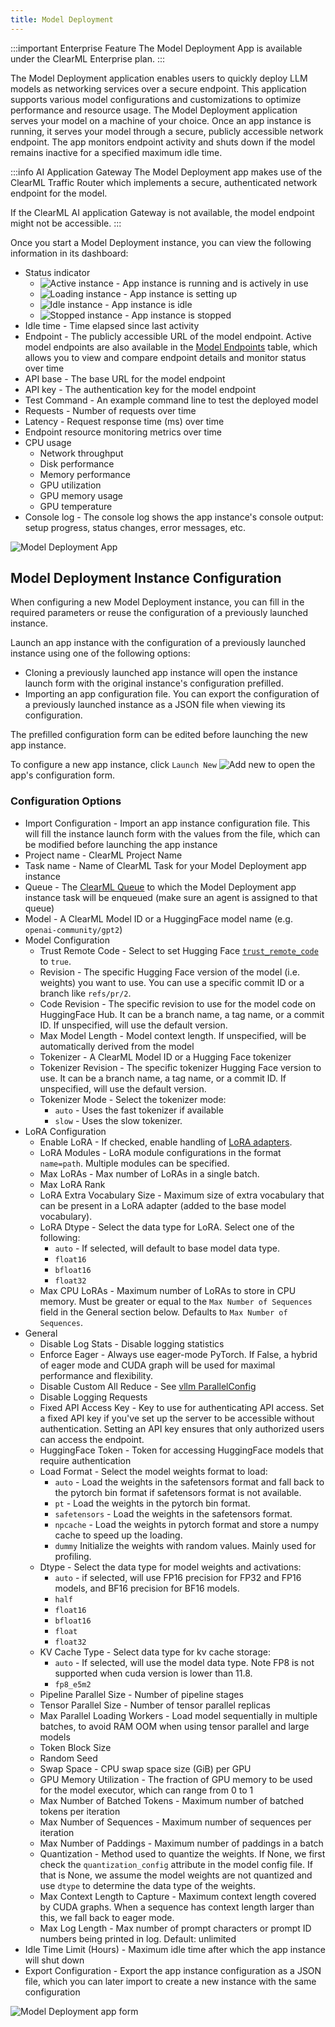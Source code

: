 ```yaml
---
title: Model Deployment
---
```


:::important Enterprise Feature
The Model Deployment App is available under the ClearML Enterprise plan.
:::

The Model Deployment application enables users to quickly deploy LLM models as networking services over a secure 
endpoint. This application supports various model configurations and customizations to optimize performance and resource 
usage. The Model Deployment application serves your model on a machine of your choice. Once an app instance is running, 
it serves your model through a secure, publicly accessible network endpoint. The app monitors endpoint activity and 
shuts down if the model remains inactive for a specified maximum idle time.

:::info AI Application Gateway
The Model Deployment app makes use of the ClearML Traffic Router which implements a secure, authenticated 
network endpoint for the model.

If the ClearML AI application Gateway is not available, the model endpoint might not be accessible.
:::

Once you start a Model Deployment instance, you can view the following information in its dashboard:
* Status indicator
  * <img src="/docs/latest/icons/ico-model-active.svg" alt="Active instance" className="icon size-md space-sm" /> - App instance is running and is actively in use
  * <img src="/docs/latest/icons/ico-model-loading.svg" alt="Loading instance" className="icon size-md space-sm" /> - App instance is setting up
  * <img src="/docs/latest/icons/ico-model-idle.svg" alt="Idle instance" className="icon size-md space-sm" /> - App instance is idle
  * <img src="/docs/latest/icons/ico-model-stopped.svg" alt="Stopped instance" className="icon size-md space-sm" /> - App instance is stopped
* Idle time - Time elapsed since last activity 
* Endpoint - The publicly accessible URL of the model endpoint. Active model endpoints are also available in the 
  [Model Endpoints](../webapp_model_endpoints.md) table, which allows you to view and compare endpoint details and 
  monitor status over time
* API base - The base URL for the model endpoint 
* API key - The authentication key for the model endpoint
* Test Command - An example command line to test the deployed model
* Requests - Number of requests over time
* Latency - Request response time (ms) over time
* Endpoint resource monitoring metrics over time
* CPU usage
  * Network throughput
  * Disk performance
  * Memory performance
  * GPU utilization
  * GPU memory usage
  * GPU temperature
* Console log - The console log shows the app instance's console output: setup progress, status changes, error messages,
etc.

![Model Deployment App](../../img/apps_model_deployment.png)

## Model Deployment Instance Configuration

When configuring a new Model Deployment instance, you can fill in the required parameters or reuse the 
configuration of a previously launched instance. 

Launch an app instance with the configuration of a previously launched instance using one of the following options:
* Cloning a previously launched app instance will open the instance launch form with the original instance's 
configuration prefilled.
* Importing an app configuration file. You can export the configuration of a previously launched instance as a JSON file 
when viewing its configuration.

The prefilled configuration form can be edited before launching the new app instance.

To configure a new app instance, click `Launch New` <img src="/docs/latest/icons/ico-add.svg" alt="Add new" className="icon size-md space-sm" /> 
to open the app's configuration form.

### Configuration Options
* Import Configuration - Import an app instance configuration file. This will fill the instance launch form with the 
values from the file, which can be modified before launching the app instance
* Project name - ClearML Project Name
* Task name - Name of ClearML Task for your Model Deployment app instance
* Queue - The [ClearML Queue](../../fundamentals/agents_and_queues.md#what-is-a-queue) to which the Model Deployment app 
instance task will be enqueued (make sure an agent is assigned to that queue)
* Model - A ClearML Model ID or a HuggingFace model name (e.g. `openai-community/gpt2`)
* Model Configuration
  * Trust Remote Code - Select to set Hugging Face [`trust_remote_code`](https://huggingface.co/docs/text-generation-inference/main/en/reference/launcher#trustremotecode) 
  to `true`.
  * Revision - The specific Hugging Face version of the model (i.e. weights) you want to use. You 
  can use a specific commit ID or a branch like `refs/pr/2`.
  * Code Revision - The specific revision to use for the model code on HuggingFace Hub. It can be a branch name, a tag 
  name, or a commit ID. If unspecified, will use the default version.
  * Max Model Length - Model context length. If unspecified, will be automatically derived from the model
  * Tokenizer - A ClearML Model ID or a Hugging Face tokenizer
  * Tokenizer Revision - The specific tokenizer Hugging Face version to use. It can be a branch name, a tag name, or a 
  commit ID. If unspecified, will use the default version.
  * Tokenizer Mode - Select the tokenizer mode:
    * `auto` - Uses the fast tokenizer if available
    * `slow` - Uses the slow tokenizer.
* LoRA Configuration 
  * Enable LoRA - If checked, enable handling of [LoRA adapters](https://huggingface.co/docs/diffusers/en/training/lora#lora).
  * LoRA Modules - LoRA module configurations in the format `name=path`. Multiple modules can be specified.
  * Max LoRAs - Max number of LoRAs in a single batch. 
  * Max LoRA Rank
  * LoRA Extra Vocabulary Size - Maximum size of extra vocabulary that can be present in a LoRA adapter (added to the base model vocabulary).
  * LoRA Dtype - Select the data type for LoRA. Select one of the following:
    * `auto` - If selected, will default to base model data type.
    * `float16`
    * `bfloat16`
    * `float32`    
  * Max CPU LoRAs - Maximum number of LoRAs to store in CPU memory. Must be greater or equal to the 
  `Max Number of Sequences` field in the General section below. Defaults to `Max Number of Sequences`.
* General
  * Disable Log Stats - Disable logging statistics
  * Enforce Eager - Always use eager-mode PyTorch. If False, a hybrid of eager mode and CUDA graph will be used for 
  maximal performance and flexibility.
  * Disable Custom All Reduce - See [vllm ParallelConfig](https://github.com/vllm-project/vllm/blob/main/vllm/config.py#L701)
  * Disable Logging Requests
  * Fixed API Access Key - Key to use for authenticating API access. Set a fixed API key if you've set up the server to 
  be accessible without authentication. Setting an API key ensures that only authorized users can access the endpoint.
  * HuggingFace Token - Token for accessing HuggingFace models that require authentication
  * Load Format - Select the model weights format to load:
    * `auto` - Load the weights in the safetensors format and fall back to the pytorch bin format if safetensors format is not available. 
    * `pt` - Load the weights in the pytorch bin format. 
    * `safetensors` - Load the weights in the safetensors format. 
    * `npcache` - Load the weights in pytorch format and store a numpy cache to speed up the loading. 
    * `dummy` Initialize the weights with random values. Mainly used for profiling.
  * Dtype - Select the data type for model weights and activations: 
    * `auto` - if selected, will use FP16 precision for FP32 and FP16 models, and BF16 precision for BF16 models.
    * `half`
    * `float16`
    * `bfloat16`
    * `float`
    * `float32`
  * KV Cache Type - Select data type for kv cache storage: 
    * `auto` - If selected, will use the model data type. Note FP8 is not supported when cuda version is lower than 11.8.
    * `fp8_e5m2`
  * Pipeline Parallel Size - Number of pipeline stages
  * Tensor Parallel Size - Number of tensor parallel replicas
  * Max Parallel Loading Workers - Load model sequentially in multiple batches, to avoid RAM OOM when using tensor 
  parallel and large models
  * Token Block Size
  * Random Seed
  * Swap Space - CPU swap space size (GiB) per GPU
  * GPU Memory Utilization - The fraction of GPU memory to be used for the model executor, which can range from 0 to 1
  * Max Number of Batched Tokens - Maximum number of batched tokens per iteration
  * Max Number of Sequences - Maximum number of sequences per iteration
  * Max Number of Paddings - Maximum number of paddings in a batch
  * Quantization - Method used to quantize the weights. If None, we first check the `quantization_config` attribute in 
  the model config file. If that is None, we assume the model weights are not quantized and use `dtype` to determine the 
  data type of the weights.
  * Max Context Length to Capture - Maximum context length covered by CUDA graphs. When a sequence has context length 
  larger than this, we fall back to eager mode.
  * Max Log Length - Max number of prompt characters or prompt ID numbers being printed in log. Default: unlimited
* Idle Time Limit (Hours) - Maximum idle time after which the app instance will shut down
* Export Configuration - Export the app instance configuration as a JSON file, which you can later import to create a 
new instance with the same configuration

![Model Deployment app form](../../img/apps_model_deployment_form.png)